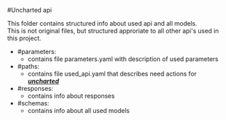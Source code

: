 #Uncharted api

This folder contains structured info about used api and all models.  
This is not original files, but structured approriate to all other api's used in this project.
  
  
* #parameters:
  * contains file parameters.yaml with description of used parameters
* #paths:
  * contains file used_api.yaml that describes need actions for [_**uncharted**_](https://git-new.council.ru/libs/uncharted)
* #responses:
  * contains info about responses
* #schemas:
  * contains info about all used models 